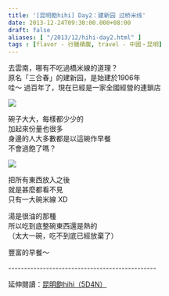```yaml
---
title: '[昆明飽hihi] Day2：建新园 过桥米线'
date: 2013-12-24T09:30:00.000+08:00
draft: false
aliases: [ "/2013/12/hihi-day2.html" ]
tags : [flavor - 行膳積腹, travel - 中國・昆明]
---
```


去雲南，哪有不吃過橋米線的道理？  
原名「三合春」的建新园，是始建於1906年  
哇～ 過百年了，現在已經是一家全國經營的連鎖店  

[![](https://4.bp.blogspot.com/-KJo3ZWaF1LM/XCiSGf-RqhI/AAAAAAAADSo/9rkHgP1COS0fSYsPxRlkWYxbiImSeZ9JgCLcBGAs/s640/02.jpg)](https://4.bp.blogspot.com/-KJo3ZWaF1LM/XCiSGf-RqhI/AAAAAAAADSo/9rkHgP1COS0fSYsPxRlkWYxbiImSeZ9JgCLcBGAs/s1600/02.jpg)

碗子大大，每樣都少少的  
加起來份量也很多  
身邊的人大多數都是以這碗作早餐  
不會過飽了嗎？  

[![](https://1.bp.blogspot.com/-rFk_6dS-UAA/XCiSL5q-MDI/AAAAAAAADSs/QD_viJcvxZwaM4fZRwNFyMesRsx0p1XBQCLcBGAs/s640/03.jpg)](https://1.bp.blogspot.com/-rFk_6dS-UAA/XCiSL5q-MDI/AAAAAAAADSs/QD_viJcvxZwaM4fZRwNFyMesRsx0p1XBQCLcBGAs/s1600/03.jpg)

把所有東西放入之後  
就是甚麼都看不見  
只有一大碗米線 XD  
  
湯是很油的那種  
所以吃到底整碗東西還是熱的  
（太大一碗，吃不到底已經放棄了）  
  
豐富的早餐～  
  
\-----------------------------------------------  
  
延伸閱讀：[昆明飽hihi（5D4N）](http://www.hidie.net/2013/12/hihi5d4n.html)